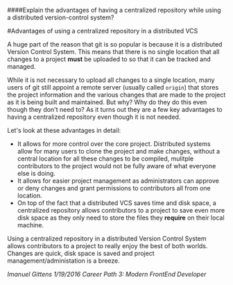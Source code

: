 ####Explain the advantages of having a centralized repository while using a distributed version-control system?

#Advantages of using a centralized repository in a distributed VCS

A huge part of the reason that git is so popular is because it is a distributed Version Control System. This means that there is no single location that all changes to a project **must** be uploaded to so that it can be tracked and managed. 

While it is not necessary to upload all changes to a single location, many users of git still appoint a remote server (usually called `origin`) that stores the project information and the various changes that are made to the project as it is being built and maintained. But why? Why do they do this even though they don't need to? As it turns out they are a few key advantages to having a centralized repository even though it is not needed. 

Let's look at these advantages in detail:

- It allows for more control over the core project. Distributed systems allow for many users to clone the project and make changes, without a central location for all these changes to be compiled, mulitple contributors to the project would not be fully aware of what everyone else is doing. 
- It allows for easier project management as administrators can approve or deny changes and grant permissions to contributors all from one location. 
- On top of the fact that a distributed VCS saves time and disk space, a centralized repository allows contributors to a project to save even more disk space as they only need to store the files they **require** on their local machine. 

Using a centralized repository in a distributed Version Control System allows contributors to a project to really enjoy the best of both worlds. Changes are quick, disk space is saved and project management/administation is a breeze. 

*Imanuel Gittens 1/19/2016 Career Path 3: Modern FrontEnd Developer*
